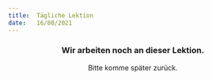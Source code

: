 ```yaml
---
title:  Tägliche Lektion
date:   16/08/2021
---
```


### <center>Wir arbeiten noch an dieser Lektion.</center>
<center>Bitte komme später zurück.</center>